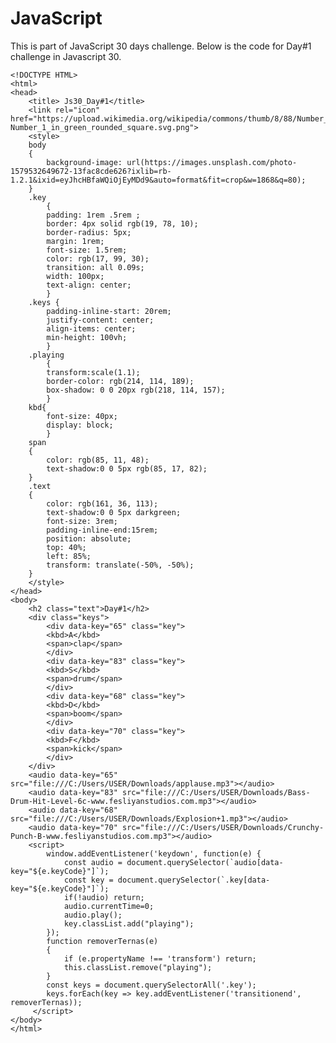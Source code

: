 # JavaScript
This is part of JavaScript 30 days challenge. 
Below is the code for Day#1 challenge in Javascript 30.

    <!DOCTYPE HTML>
    <html>
    <head>
        <title> Js30_Day#1</title>
        <link rel="icon" href="https://upload.wikimedia.org/wikipedia/commons/thumb/8/88/Number_1_in_green_rounded_square.svg/600px-Number_1_in_green_rounded_square.svg.png">
        <style>
        body
        {
            background-image: url(https://images.unsplash.com/photo-1579532649672-13fac8cde626?ixlib=rb-1.2.1&ixid=eyJhcHBfaWQiOjEyMDd9&auto=format&fit=crop&w=1868&q=80);
        }
        .key
            {
            padding: 1rem .5rem ;
            border: 4px solid rgb(19, 78, 10);
            border-radius: 5px;
            margin: 1rem;
            font-size: 1.5rem;
            color: rgb(17, 99, 30);
            transition: all 0.09s;
            width: 100px;
            text-align: center;
            }
        .keys {
            padding-inline-start: 20rem;
            justify-content: center;
            align-items: center;
            min-height: 100vh;
            }
        .playing 
            {
            transform:scale(1.1);
            border-color: rgb(214, 114, 189);
            box-shadow: 0 0 20px rgb(218, 114, 157);
            }
        kbd{
            font-size: 40px;
            display: block;
            }
        span
        {
            color: rgb(85, 11, 48);
            text-shadow:0 0 5px rgb(85, 17, 82);
        }
        .text
        {
            color: rgb(161, 36, 113);
            text-shadow:0 0 5px darkgreen;
            font-size: 3rem;
            padding-inline-end:15rem;
            position: absolute;
            top: 40%;
            left: 85%;
            transform: translate(-50%, -50%);
        }
        </style>
    </head>
    <body>
        <h2 class="text">Day#1</h2>
        <div class="keys">
            <div data-key="65" class="key">
            <kbd>A</kbd>
            <span>clap</span>
            </div> 
            <div data-key="83" class="key"> 
            <kbd>S</kbd>
            <span>drum</span>
            </div>
            <div data-key="68" class="key">
            <kbd>D</kbd>
            <span>boom</span>
            </div>
            <div data-key="70" class="key">
            <kbd>F</kbd>
            <span>kick</span>
            </div>
        </div>
        <audio data-key="65" src="file:///C:/Users/USER/Downloads/applause.mp3"></audio>
        <audio data-key="83" src="file:///C:/Users/USER/Downloads/Bass-Drum-Hit-Level-6c-www.fesliyanstudios.com.mp3"></audio>
        <audio data-key="68" src="file:///C:/Users/USER/Downloads/Explosion+1.mp3"></audio>
        <audio data-key="70" src="file:///C:/Users/USER/Downloads/Crunchy-Punch-B-www.fesliyanstudios.com.mp3"></audio>
        <script>
            window.addEventListener('keydown', function(e) {
                const audio = document.querySelector(`audio[data-key="${e.keyCode}"]`);
                const key = document.querySelector(`.key[data-key="${e.keyCode}"]`);
                if(!audio) return;
                audio.currentTime=0;
                audio.play();
                key.classList.add("playing");
            });
            function removerTernas(e)
            {
                if (e.propertyName !== 'transform') return;
                this.classList.remove("playing");
            }
            const keys = document.querySelectorAll('.key');
            keys.forEach(key => key.addEventListener('transitionend', removerTernas));
         </script>
    </body>
    </html>
